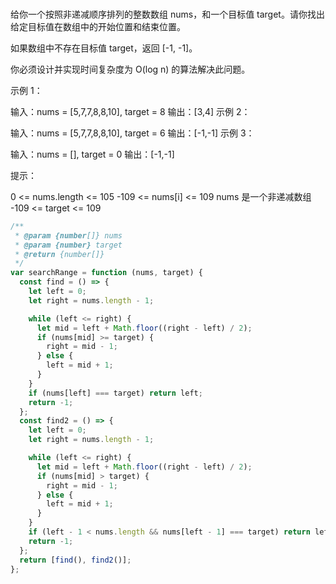 <!-- @format -->

###

给你一个按照非递减顺序排列的整数数组 nums，和一个目标值 target。请你找出给定目标值在数组中的开始位置和结束位置。

如果数组中不存在目标值 target，返回 [-1, -1]。

你必须设计并实现时间复杂度为 O(log n) 的算法解决此问题。

示例 1：

输入：nums = [5,7,7,8,8,10], target = 8
输出：[3,4]
示例 2：

输入：nums = [5,7,7,8,8,10], target = 6
输出：[-1,-1]
示例 3：

输入：nums = [], target = 0
输出：[-1,-1]

提示：

0 <= nums.length <= 105
-109 <= nums[i] <= 109
nums 是一个非递减数组
-109 <= target <= 109

```js
/**
 * @param {number[]} nums
 * @param {number} target
 * @return {number[]}
 */
var searchRange = function (nums, target) {
  const find = () => {
    let left = 0;
    let right = nums.length - 1;

    while (left <= right) {
      let mid = left + Math.floor((right - left) / 2);
      if (nums[mid] >= target) {
        right = mid - 1;
      } else {
        left = mid + 1;
      }
    }
    if (nums[left] === target) return left;
    return -1;
  };
  const find2 = () => {
    let left = 0;
    let right = nums.length - 1;

    while (left <= right) {
      let mid = left + Math.floor((right - left) / 2);
      if (nums[mid] > target) {
        right = mid - 1;
      } else {
        left = mid + 1;
      }
    }
    if (left - 1 < nums.length && nums[left - 1] === target) return left - 1;
    return -1;
  };
  return [find(), find2()];
};
```
